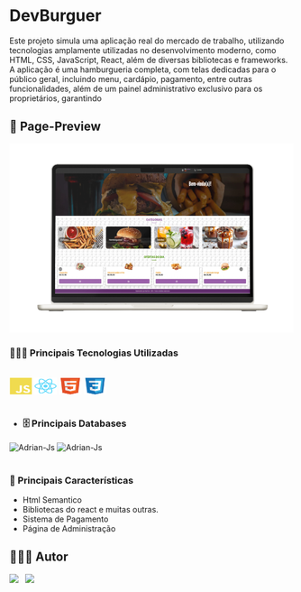 

# DevBurguer

Este projeto simula uma aplicação real do mercado de trabalho, utilizando tecnologias amplamente utilizadas no desenvolvimento moderno, como HTML, CSS, JavaScript, React, além de diversas bibliotecas e frameworks. A aplicação é uma hamburgueria completa, com telas dedicadas para o público geral, incluindo menu, cardápio, pagamento, entre outras funcionalidades, além de um painel administrativo exclusivo para os proprietários, garantindo
## 📸 Page-Preview

<img src="devburger-interface/src/assets/preview-web">
<br>

### 👩🏻‍💻 Principais Tecnologias Utilizadas


<div style="display: inline_block"><br>
  <img align="center" alt="Adrian-Js" height="30" width="40" src="https://raw.githubusercontent.com/devicons/devicon/master/icons/javascript/javascript-plain.svg">
  <img align="center" alt="Adrian-React" height="30" width="40" src="https://raw.githubusercontent.com/devicons/devicon/master/icons/react/react-original.svg">
  <img align="center" alt="Adrian-HTML" height="30" width="40" src="https://raw.githubusercontent.com/devicons/devicon/master/icons/html5/html5-original.svg">
  <img align="center" alt="Adrian-CSS" height="30" width="40" src="https://raw.githubusercontent.com/devicons/devicon/master/icons/css3/css3-original.svg">
</div>

<br>

- ### 🗄️ Principais Databases
<div>
  <img align="center" alt="Adrian-Js" height="30" width="40" src="https://cdn.jsdelivr.net/gh/devicons/devicon@latest/icons/mongodb/mongodb-original-wordmark.svg">
 <img align="center" alt="Adrian-Js" height="30" width="40" src="https://cdn.jsdelivr.net/gh/devicons/devicon@latest/icons/postgresql/postgresql-original-wordmark.svg">
</div>
<br>

### 🚀 Principais Características

- Html Semantico
- Bibliotecas do react e muitas outras.
- Sistema de Pagamento
- Página de Administração

## 👩🏻‍💻 Autor

[![](https://img.shields.io/badge/GitHub-181717.svg?style=for-the-badge&logo=GitHub&logoColor=white)](https://www.github.com/AdrianPGM)&nbsp;&nbsp;
[![](https://img.shields.io/badge/LinkedIn-0A66C2.svg?style=for-the-badge&logo=LinkedIn&logoColor=white)](https://www.linkedin.com/in/adrian-matheus/)&nbsp;&nbsp;
